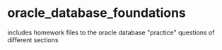 # oracle_database_foundations
includes homework files to the oracle database "practice" questions of different sections

